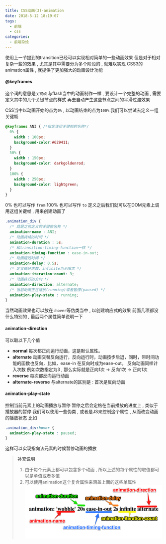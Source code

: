 ```yaml
---
title: CSS动画(3)-animation
date: 2018-5-12 18:19:07
tags: 
  - 前端
  - css
categories: 
  - 前端杂烩
---
```


使用上一节提到的transition已经可以实现相对简单的一些动画效果
但是对于相对复杂一些的效果 , 尤其是其中需要分为多个阶段的 , 就难以实现
CSS3的animation属性 , 就提供了更加强大的动画设计功能
<!-- more -->

#### @keyframes
这个词的意思是`关键帧`
与flash当中的动画制作一样 , 要设计一个完整的动画 , 需要定义其中的几个关键节点的样式
再去自动产生这些节点之间的平滑过渡效果

CSS当中以动画开始的点为`0%` , 以动画结束的点为`100%`
我们可以尝试去定义一组关键帧
```css
@keyframes ANI { /*指定该组关键帧的名称*/
  0% {
    width : 100px;
    background-color:#629411;
  }
  50% {
    width : 150px;
    background-color: darkgoldenrod;
  }
  100% {
    width : 250px;
    background-color: lightgreen;
  }
}
```
0% 也可以写作 `from`
100% 也可以写作 `to`
定义之后我们就可以在DOM元素上调用这组关键帧 , 用来创建动画了
```css
.animation_div {
  /* 就是之前定义的关键帧名称 */
  animation-name : ANI;
  /* 动画持续的时间 */
  animation-duration : 5s;
  /* 和transition-timing-function一样 */
  animation-timing-function : ease-in-out;
  /* 动画延迟时间 */
  animation-delay: 0.5s;
  /* 定义循环次数，infinite为无限次 */
  animation-iteration-count: 3;
  /* 动画执行的方向 */
  animation-direction: alternate;
  /* 当前动画正在播放(running)或者暂停(paused) */
  animation-play-state : running;
}
```
当然动画效果也可以放在`:hover`等伪类当中 , 以创建响应式的效果
前面几项都没什么特别的 , 最后两个属性简单说明一下

#### animation-direction
可以取以下几个值
+ **normal**
每次都正向运行动画，这是默认属性。
+ **alternate**
动画交替反向运行，反向运行时，动画按步后退，同时，带时间功能的函数也反向，比如，ease-in 在反向时成为ease-out。
反向动画同样计入次数
例如次数指定为3 , 那么实际就是正向1次 -> 反向1次 -> 正向1次
+ **reverse**
每次都反向运行动画
+ **alternate-reverse**
与alternate的区别是 : 首次是反向动画

#### animation-play-state
控制当前元素上的动画播放与暂停
暂停之后会定格在当前播放的进度上 , 类似于播放器的暂停
我们可以使用一些伪类 , 或者是JS来控制这个属性 , 从而改变动画的播放状态
比如
```css
.animation_div:hover {
  animation-play-state : paused;
}
```
这样可以实现指向该元素的时候暂停动画的播放

> **补充说明**
> 1. 由于每个元素上都可以包含多个动画 , 所以上述的每个属性的取值都可以是单值或者多值
> 2. 可以使用animation这个复合属性来涵盖上面的这些单属性
> ![animation属性](/images/前端杂烩/animation/animation-pro.png)